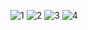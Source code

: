 ![1](https://github.com/user-attachments/assets/857e7499-fdf9-4679-b254-8427bf0207be)
![2](https://github.com/user-attachments/assets/c34ede31-dd3e-4b80-95f4-d060a41d4dc4)
![3](https://github.com/user-attachments/assets/ea20f42d-0a5a-432d-b721-ae89485b1fbe)
![4](https://github.com/user-attachments/assets/b1266ddc-3804-4e12-a6fa-d05f6b5c8f60)
